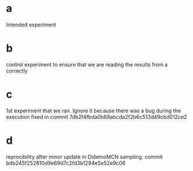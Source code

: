 # a

Intended experiment

# b

control experiment to ensure that we are reading the results from a correctly

# c

1st experiment that we ran. Ignore it because there was a bug during the execution fixed in commit 7db2f4fbda0b68abcda2f2b6c513d49cbd012ce2

# d

reprocibility after minor update in DidemoMCN sampling. commit bdb245f252810d9e69d7c2fd3b1294e5e52e9c06